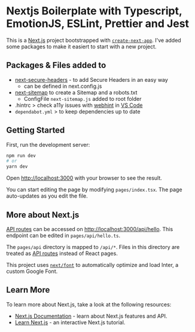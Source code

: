 # Nextjs Boilerplate with Typescript, EmotionJS, ESLint, Prettier and Jest

This is a [Next.js](https://nextjs.org/) project bootstrapped with [`create-next-app`](https://github.com/vercel/next.js/tree/canary/packages/create-next-app).
I've added some packages to make it easiert to start with a new project.

## Packages & Files added to

- [next-secure-headers](https://www.npmjs.com/package/next-secure-headers) - to add Secure Headers in an easy way
  - can be defined in next.config.js
- [next-sitemap](https://www.npmjs.com/package/next-sitemap) to create a Sitemap and a robots.txt
  - ConfigFile `next-sitemap.js` added to root folder
- .hintrc > check a11y issues with [webhint](https://webhint.io/) in [VS Code](https://webhint.io/docs/user-guide/extensions/vscode-webhint/)
- `dependabot.yml` > to keep dependencies up to date

## Getting Started

First, run the development server:

```bash
npm run dev
# or
yarn dev
```

Open [http://localhost:3000](http://localhost:3000) with your browser to see the result.

You can start editing the page by modifying `pages/index.tsx`. The page auto-updates as you edit the file.

## More about Next.js

[API routes](https://nextjs.org/docs/api-routes/introduction) can be accessed on [http://localhost:3000/api/hello](http://localhost:3000/api/hello). This endpoint can be edited in `pages/api/hello.ts`.

The `pages/api` directory is mapped to `/api/*`. Files in this directory are treated as [API routes](https://nextjs.org/docs/api-routes/introduction) instead of React pages.

This project uses [`next/font`](https://nextjs.org/docs/basic-features/font-optimization) to automatically optimize and load Inter, a custom Google Font.

## Learn More

To learn more about Next.js, take a look at the following resources:

- [Next.js Documentation](https://nextjs.org/docs) - learn about Next.js features and API.
- [Learn Next.js](https://nextjs.org/learn) - an interactive Next.js tutorial.
